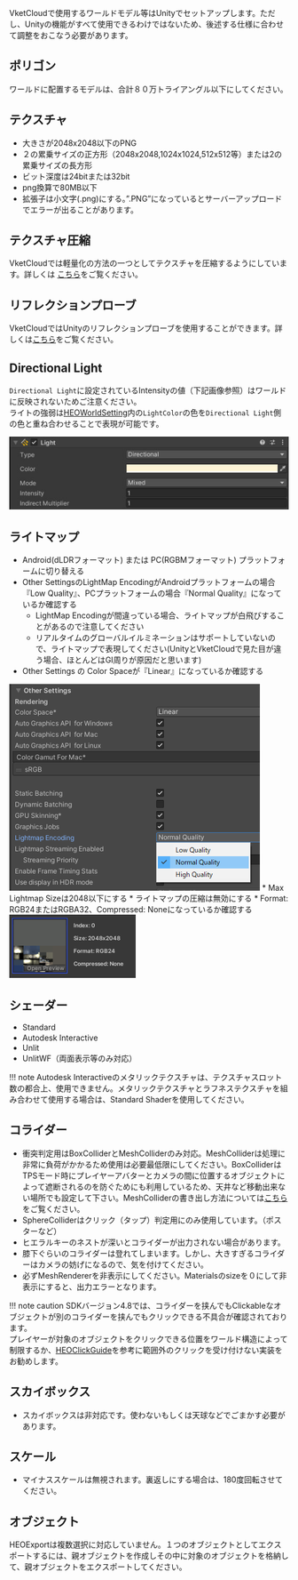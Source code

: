 VketCloudで使用するワールドモデル等はUnityでセットアップします。ただし、Unityの機能がすべて使用できるわけではないため、後述する仕様に合わせて調整をおこなう必要があります。

## ポリゴン
ワールドに配置するモデルは、合計８０万トライアングル以下にしてください。

## テクスチャ
* 大きさが2048x2048以下のPNG
* ２の累乗サイズの正方形（2048x2048,1024x1024,512x512等）または2の累乗サイズの長方形
* ビット深度は24bitまたは32bit
* png換算で80MB以下
* 拡張子は小文字(.png)にする。”.PNG”になっているとサーバーアップロードでエラーが出ることがあります。

## テクスチャ圧縮
VketCloudでは軽量化の方法の一つとしてテクスチャを圧縮するようにしています。詳しくは [こちら](../heoexporter/he_TextureCompression.md)をご覧ください。

## リフレクションプローブ
VketCloudではUnityのリフレクションプローブを使用することができます。詳しくは[こちら](ReflectionProbe.md)をご覧ください。

## Directional Light
`Directional Light`に設定されているIntensityの値（下記画像参照）はワールドに反映されないためご注意ください。<br>
ライトの強弱は[HEOWorldSetting](../HEOComponents/HEOWorldSetting.md)内の`LightColor`の色を`Directional Light`側の色と重ね合わせることで表現が可能です。

![Rendering_2](../HEOComponents/img/HEOWorldSetting_Rendering_2.jpg)

## ライトマップ
* Android(dLDRフォーマット) または PC(RGBMフォーマット)  プラットフォームに切り替える
* Other SettingsのLightMap EncodingがAndroidプラットフォームの場合『Low Quality』、PCプラットフォームの場合『Normal Quality』になっているか確認する
    * LightMap  Encodingが間違っている場合、ライトマップが白飛びすることがあるので注意してください
    * リアルタイムのグローバルイルミネーションはサポートしていないので、ライトマップで表現してください(UnityとVketCloudで見た目が違う場合、ほとんどはGI周りが原因だと思います)
* Other Settings の Color Spaceが『Linear』になっているか確認する
<img src="img/スクリーンショット 2022-05-27 193242.png">
* Max Lightmap Sizeは2048以下にする
* ライトマップの圧縮は無効にする
* Format: RGB24またはRGBA32、Compressed: Noneになっているか確認する
<img src="img/スクリーンショット 2021-06-16 105720.png">

## シェーダー
- Standard 
- Autodesk Interactive　
- Unlit
- UnlitWF（両面表示等のみ対応）

!!! note
    Autodesk Interactiveのメタリックテクスチャは、テクスチャスロット数の都合上、使用できません。メタリックテクスチャとラフネステクスチャを組み合わせて使用する場合は、Standard Shaderを使用してください。

## コライダー
* 衝突判定用はBoxColliderとMeshColliderのみ対応。MeshColliderは処理に非常に負荷がかかるため使用は必要最低限にしてください。BoxColliderはTPSモード時にプレイヤーアバターとカメラの間に位置するオブジェクトによって遮断されるのを防ぐためにも利用しているため、天井など移動出来ない場所でも設定して下さい。MeshColliderの書き出し方法については[こちら](../HEOComponents/HEOMeshCollider.md)をご覧ください。
* SphereColliderはクリック（タップ）判定用にのみ使用しています。（ポスターなど）
* ヒエラルキーのネストが深いとコライダーが出力されない場合があります。
* 膝下ぐらいのコライダーは登れてしまいます。しかし、大きすぎるコライダーはカメラの妨げになるので、気を付けてください。
* 必ずMeshRendererを非表示にしてください。Materialsのsizeを０にして非表示にすると、出力エラーとなります。

!!! note caution
        SDKバージョン4.8では、コライダーを挟んでもClickableなオブジェクトが別のコライダーを挟んでもクリックできる不具合が確認されております。<br>
        プレイヤーが対象のオブジェクトをクリックできる位置をワールド構造によって制限するか、[HEOClickGuide](../HEOComponents/HEOClickGuide.md)を参考に範囲外のクリックを受け付けない実装をお勧めします。

## スカイボックス
* スカイボックスは非対応です。使わないもしくは天球などでごまかす必要があります。

## スケール
* マイナススケールは無視されます。裏返しにする場合は、180度回転させてください。

## オブジェクト
HEOExportは複数選択に対応していません。１つのオブジェクトとしてエクスポートするには、親オブジェクトを作成しその中に対象のオブジェクトを格納して、親オブジェクトをエクスポートしてください。